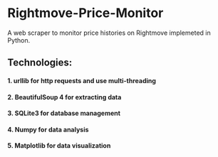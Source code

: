 # Rightmove-Price-Monitor
A web scraper to monitor price histories on Rightmove implemeted in Python.

## Technologies:

#### 1. urllib for http requests and use multi-threading

#### 2. BeautifulSoup 4 for extracting data

#### 3. SQLite3 for database management

#### 4. Numpy for data analysis

#### 5. Matplotlib for data visualization


